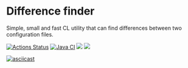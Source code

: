 # Difference finder
Simple, small and fast CL utility that can find differences between two configuration files.

[![Actions Status](https://github.com/zHd4/java-project-71/actions/workflows/hexlet-check.yml/badge.svg)](https://github.com/zHd4/java-project-71/actions)
[![Java CI](https://github.com/zHd4/java-project-71/actions/workflows/main.yml/badge.svg)](https://github.com/zHd4/java-project-71/actions/workflows/main.yml)
<a href="https://codeclimate.com/github/zHd4/java-project-71/maintainability"><img src="https://api.codeclimate.com/v1/badges/668090579dd9618a7f1f/maintainability" /></a>
<a href="https://codeclimate.com/github/zHd4/java-project-71/test_coverage"><img src="https://api.codeclimate.com/v1/badges/668090579dd9618a7f1f/test_coverage" /></a>

[![asciicast](https://asciinema.org/a/6MCBqKvdaQAKafjFt1bV5oWsJ.svg)](https://asciinema.org/a/6MCBqKvdaQAKafjFt1bV5oWsJ)
